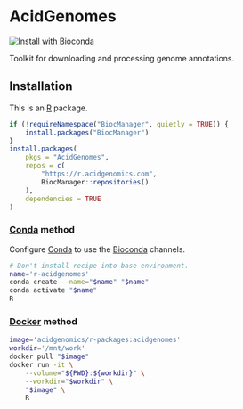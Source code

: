 # AcidGenomes

[![Install with Bioconda](https://img.shields.io/badge/install%20with-bioconda-brightgreen.svg?style=flat)](http://bioconda.github.io/recipes/r-acidgenomes/README.html)

Toolkit for downloading and processing genome annotations.

## Installation

This is an [R][] package.

```r
if (!requireNamespace("BiocManager", quietly = TRUE)) {
    install.packages("BiocManager")
}
install.packages(
    pkgs = "AcidGenomes",
    repos = c(
        "https://r.acidgenomics.com",
        BiocManager::repositories()
    ),
    dependencies = TRUE
)
```

### [Conda][] method

Configure [Conda][] to use the [Bioconda][] channels.

```sh
# Don't install recipe into base environment.
name='r-acidgenomes'
conda create --name="$name" "$name"
conda activate "$name"
R
```

### [Docker][] method

```sh
image='acidgenomics/r-packages:acidgenomes'
workdir='/mnt/work'
docker pull "$image"
docker run -it \
    --volume="${PWD}:${workdir}" \
    --workdir="$workdir" \
    "$image" \
    R
```

[bioconda]: https://bioconda.github.io/
[conda]: https://docs.conda.io/en/latest/
[docker]: https://www.docker.com/
[r]: https://www.r-project.org/
